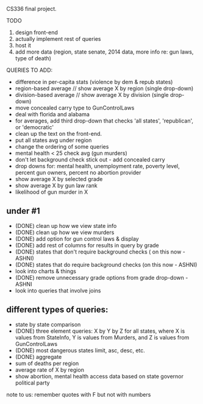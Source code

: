 CS336 final project.

TODO
1. design front-end
2. actually implement rest of queries
3. host it
4. add more data (region, state senate, 2014 data, more info re: gun laws, type of death)

QUERIES TO ADD:
- difference in per-capita stats (violence by dem & repub states)
- region-based average // show average X by region (single drop-down)
- division-based average // show average X by division (single drop-down)
- move concealed carry type to GunControlLaws
- deal with florida and alabama
- for averages, add third drop-down that checks 'all states', 'republican', or 'democratic'
- clean up the text on the front-end.
- put all states avg under region
- change the ordering of some queries
- mental health < 25 check avg (gun murders)
- don't let background check stick out - add concealed carry
- drop downs for: mental health, unemployment rate, poverty level, percent gun owners, percent no abortion provider
- show average X by selected grade
- show average X by gun law rank
- likelihood of gun murder in X 








under #1
----------
- (DONE) clean up how we view state info
- (DONE) clean up how we view murders
- (DONE) add option for gun control laws & display
- (DONE) add rest of columns for results in query by grade
- (DONE) states that don't require background checks ( on this now - ASHNI)
- (DONE) states that do require background checks (on this now - ASHNI)
- look into charts & things
- (DONE) remove unnecessary grade options from grade drop-down - ASHNI
- look into queries that involve joins

different types of queries:
----------------------------
- state by state comparison
- (DONE) three element queries: X by Y by Z for all states, where X is values from StateInfo, Y is values from Murders, and Z is values from GunControlLaws
- (DONE) most dangerous states limit, asc, desc, etc. 
- (DONE) aggregate
- sum of deaths per region
- average rate of X by region
- show abortion, mental health access data based on state governor political party

note to us: remember quotes with F but not with numbers

